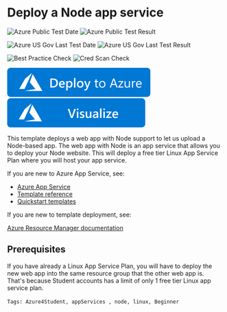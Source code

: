 # Deploy a Node app service

![Azure Public Test Date](https://azurequickstartsservice.blob.core.windows.net/badges/101-webapp-linux-node/PublicLastTestDate.svg)
![Azure Public Test Result](https://azurequickstartsservice.blob.core.windows.net/badges/101-webapp-linux-node/PublicDeployment.svg)

![Azure US Gov Last Test Date](https://azurequickstartsservice.blob.core.windows.net/badges/101-webapp-linux-node/FairfaxLastTestDate.svg)
![Azure US Gov Last Test Result](https://azurequickstartsservice.blob.core.windows.net/badges/101-webapp-linux-node/FairfaxDeployment.svg)

![Best Practice Check](https://azurequickstartsservice.blob.core.windows.net/badges/101-webapp-linux-node/BestPracticeResult.svg)
![Cred Scan Check](https://azurequickstartsservice.blob.core.windows.net/badges/101-webapp-linux-node/CredScanResult.svg)

[![Deploy To Azure](https://raw.githubusercontent.com/Azure/azure-quickstart-templates/master/1-CONTRIBUTION-GUIDE/images/deploytoazure.svg?sanitize=true)](https://portal.azure.com/#create/Microsoft.Template/uri/https%3A%2F%2Fraw.githubusercontent.com%2FAzure%2Fazure-quickstart-templates%2Fmaster%2F101-webapp-linux-node%2Fazuredeploy.json)  [![Visualize](https://raw.githubusercontent.com/Azure/azure-quickstart-templates/master/1-CONTRIBUTION-GUIDE/images/visualizebutton.svg?sanitize=true)](http://armviz.io/#/?load=https%3A%2F%2Fraw.githubusercontent.com%2FAzure%2Fazure-quickstart-templates%2Fmaster%2F101-webapp-linux-node%2Fazuredeploy.json)

This template deploys a web app with Node support to let us upload a Node-based app. The web app with Node is an app service that allows you to deploy your Node website. This will deploy a free tier Linux App Service Plan where you will host your app service.

If you are new to Azure App Service, see:

- [Azure App Service](https://azure.microsoft.com/services/app-service/web/)
- [Template reference](https://docs.microsoft.com/azure/templates/microsoft.web/allversions)
- [Quickstart templates](https://azure.microsoft.com/resources/templates/?resourceType=Microsoft.Compute&pageNumber=1&sort=Popular&term=web+apps)

If you are new to template deployment, see:

[Azure Resource Manager documentation](https://docs.microsoft.com/azure/azure-resource-manager/)

## Prerequisites

If you have already a Linux App Service Plan, you will have to deploy the new web app into the same resource group that the other web app is. That's because Student accounts has a limit of only 1 free tier Linux app service plan.

`Tags: Azure4Student, appServices , node, linux, Beginner`
